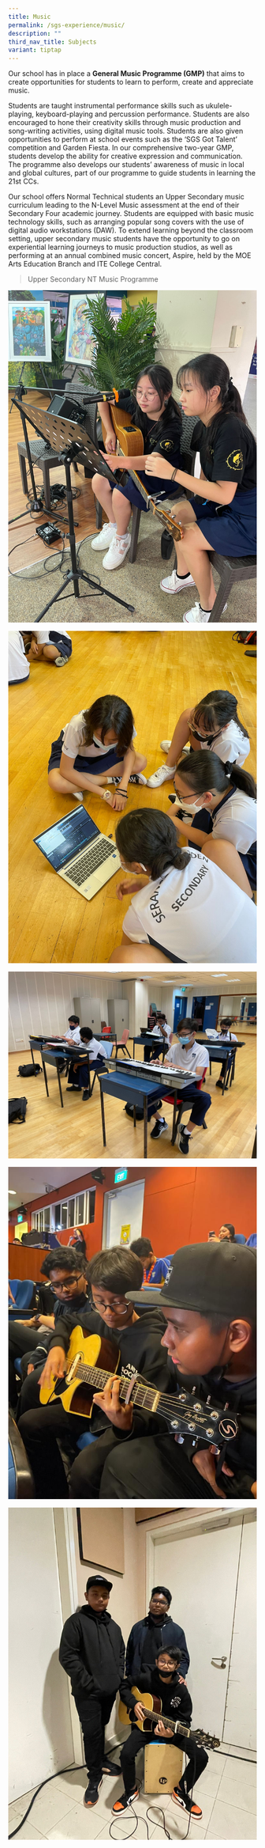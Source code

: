 ```yaml
---
title: Music
permalink: /sgs-experience/music/
description: ""
third_nav_title: Subjects
variant: tiptap
---
```

Our school has in place a **General Music Programme (GMP)** that aims to create opportunities for students to learn to perform, create and appreciate music.  
  
Students are taught instrumental performance skills such as ukulele-playing, keyboard-playing and percussion performance. Students are also encouraged to hone their creativity skills through music production and song-writing activities, using digital music tools. Students are also given opportunities to perform at school events such as the ‘SGS Got Talent’ competition and Garden Fiesta. In our comprehensive two-year GMP, students develop the ability for creative expression and communication. The programme also develops our students’ awareness of music in local and global cultures, part of our programme to guide students in learning the 21st CCs.  
  
Our school offers Normal Technical students an Upper Secondary music curriculum leading to the N-Level Music assessment at the end of their Secondary Four academic journey. Students are equipped with basic music technology skills, such as arranging popular song covers with the use of digital audio workstations (DAW). To extend learning beyond the classroom setting, upper secondary music students have the opportunity to go on experiential learning journeys to music production studios, as well as performing at an annual combined music concert, Aspire, held by the MOE Arts Education Branch and ITE College Central.

>Upper Secondary NT Music Programme

![](/images/music3.jpeg)

![](/images/Music1.jpeg)

![](/images/music2.jpeg)

![](/images/music4.jpeg)

![](/images/music5.jpeg)